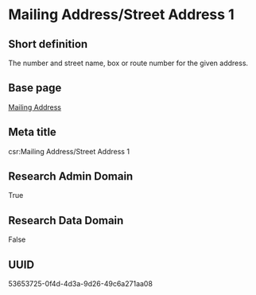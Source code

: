 # Mailing Address/Street Address 1
## Short definition
The number and street name, box or route number for the given address.
## Base page
[Mailing Address](https://github.com/EuroCRIS/CASRAI-Dictionairies/blob/main/Objects/Mailing%20Address.md)
## Meta title
csr:Mailing Address/Street Address 1
## Research Admin Domain
True
## Research Data Domain
False
## UUID
53653725-0f4d-4d3a-9d26-49c6a271aa08
